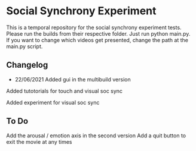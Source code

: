 # Social Synchrony Experiment

This is a temporal repository for the social synchrony experiment tests. Please run the builds from their respective folder. Just run python main.py. If you want to change which videos get presented, change the path at the main.py script.

## Changelog

- 22/06/2021 
Added gui in the multibuild version

Added tutotorials for touch and visual soc sync

Added experiment for visual soc sync

## To Do
Add the arousal / emotion axis in the second version 
Add a quit button to exit the movie at any times